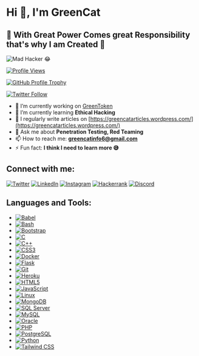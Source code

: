 # Hi 👋, I'm GreenCat

## 🔰 With Great Power Comes great Responsibility that's why I am Created 🔰

![Mad Hacker 😂](https://media.tenor.com/yOn8FbGcvrAAAAAd/hacker-hackerman.gif)

[![Profile Views](https://komarev.com/ghpvc/?username=greeencat&label=Profile%20views&color=0e75b6&style=flat)](https://github.com/greeencat)

[![GitHub Profile Trophy](https://github-profile-trophy.vercel.app/?username=greeencat)](https://github.com/ryo-ma/github-profile-trophy)

[![Twitter Follow](https://img.shields.io/twitter/follow/greenca33292123?logo=twitter&style=for-the-badge)](https://twitter.com/greenca33292123)

- 🔭 I’m currently working on [GreenToken](https://github.com/GreeenCat/GreenToken)
- 🌱 I’m currently learning **Ethical Hacking**
- 📝 I regularly write articles on [https://greencatarticles.wordpress.com/](https://greencatarticles.wordpress.com/)
- 💬 Ask me about **Penetration Testing, Red Teaming**
- 📫 How to reach me: **greencatinfo6@gmail.com**
- ⚡ Fun fact: **I think I need to learn more 😅**

## Connect with me:

[![Twitter](https://raw.githubusercontent.com/rahuldkjain/github-profile-readme-generator/master/src/images/icons/Social/twitter.svg)](https://twitter.com/greenca33292123)
[![LinkedIn](https://raw.githubusercontent.com/rahuldkjain/github-profile-readme-generator/master/src/images/icons/Social/linked-in-alt.svg)](https://www.linkedin.com/company/greencatcommunity/)
[![Instagram](https://raw.githubusercontent.com/rahuldkjain/github-profile-readme-generator/master/src/images/icons/Social/instagram.svg)](https://instagram.com/__green_cat)
[![Hackerrank](https://raw.githubusercontent.com/rahuldkjain/github-profile-readme-generator/master/src/images/icons/Social/hackerrank.svg)](https://www.hackerrank.com/00000superman)
[![Discord](https://raw.githubusercontent.com/rahuldkjain/github-profile-readme-generator/master/src/images/icons/Social/discord.svg)](https://discord.gg/aWqsYucUVp)

## Languages and Tools:

- [![Babel](https://www.vectorlogo.zone/logos/babeljs/babeljs-icon.svg)](https://babeljs.io/)
- [![Bash](https://www.vectorlogo.zone/logos/gnu_bash/gnu_bash-icon.svg)](https://www.gnu.org/software/bash/)
- [![Bootstrap](https://raw.githubusercontent.com/devicons/devicon/master/icons/bootstrap/bootstrap-plain-wordmark.svg)](https://getbootstrap.com)
- [![C](https://raw.githubusercontent.com/devicons/devicon/master/icons/c/c-original.svg)](https://www.cprogramming.com/)
- [![C++](https://raw.githubusercontent.com/devicons/devicon/master/icons/cplusplus/cplusplus-original.svg)](https://www.w3schools.com/cpp/)
- [![CSS3](https://raw.githubusercontent.com/devicons/devicon/master/icons/css3/css3-original-wordmark.svg)](https://www.w3schools.com/css/)
- [![Docker](https://raw.githubusercontent.com/devicons/devicon/master/icons/docker/docker-original-wordmark.svg)](https://www.docker.com/)
- [![Flask](https://www.vectorlogo.zone/logos/pocoo_flask/pocoo_flask-icon.svg)](https://flask.palletsprojects.com/)
- [![Git](https://www.vectorlogo.zone/logos/git-scm/git-scm-icon.svg)](https://git-scm.com/)
- [![Heroku](https://www.vectorlogo.zone/logos/heroku/heroku-icon.svg)](https://heroku.com)
- [![HTML5](https://raw.githubusercontent.com/devicons/devicon/master/icons/html5/html5-original-wordmark.svg)](https://www.w3.org/html/)
- [![JavaScript](https://raw.githubusercontent.com/devicons/devicon/master/icons/javascript/javascript-original.svg)](https://developer.mozilla.org/en-US/docs/Web/JavaScript)
- [![Linux](https://raw.githubusercontent.com/devicons/devicon/master/icons/linux/linux-original.svg)](https://www.linux.org/)
- [![MongoDB](https://raw.githubusercontent.com/devicons/devicon/master/icons/mongodb/mongodb-original-wordmark.svg)](https://www.mongodb.com/)
- [![SQL Server](https://www.svgrepo.com/show/303229/microsoft-sql-server-logo.svg)](https://www.microsoft.com/en-us/sql-server)
- [![MySQL](https://raw.githubusercontent.com/devicons/devicon/master/icons/mysql/mysql-original-wordmark.svg)](https://www.mysql.com/)
- [![Oracle](https://raw.githubusercontent.com/devicons/devicon/master/icons/oracle/oracle-original.svg)](https://www.oracle.com/)
- [![PHP](https://raw.githubusercontent.com/devicons/devicon/master/icons/php/php-original.svg)](https://www.php.net)
- [![PostgreSQL](https://raw.githubusercontent.com/devicons/devicon/master/icons/postgresql/postgresql-original-wordmark.svg)](https://www.postgresql.org)
- [![Python](https://raw.githubusercontent.com/devicons/devicon/master/icons/python/python-original.svg)](https://www.python.org)
- [![Tailwind CSS](https://www.vectorlogo.zone/logos/tailwindcss/tailwindcss-icon.svg)](https://tailwindcss.com/)


